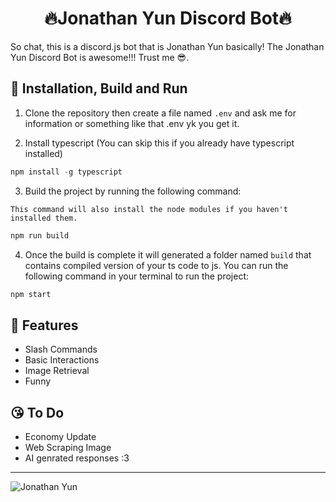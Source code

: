 <h1 style="text-align:center;">🔥Jonathan Yun Discord Bot🔥</h1>
So chat, this is a discord.js bot that is Jonathan Yun basically! The Jonathan Yun Discord Bot is awesome!!! Trust me 😎.

## 💩 Installation, Build and Run

1) Clone the repository then create a file named `.env` and ask me for information or something like that .env yk you get it.

2) Install typescript (You can skip this if you already have typescript installed)
  ```ts
  npm install -g typescript
  ```
3) Build the project by running the following command:

`This command will also install the node modules if you haven't installed them.`
```js
npm run build
```

4) Once the build is complete it will generated a folder named `build` that contains compiled version of your ts code to js. You can run the following command in your terminal to run the project:
```js
npm start
```

## 💪 Features
- Slash Commands
- Basic Interactions
- Image Retrieval
- Funny

## 😘 To Do
- Economy Update
- Web Scraping Image
- AI genrated responses :3

---
![Jonathan Yun](https://i.imgur.com/E7fHQGR.png)

